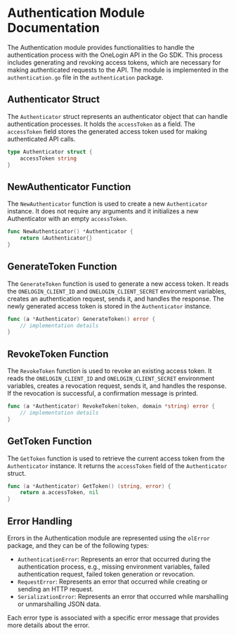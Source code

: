 # Authentication Module Documentation

The Authentication module provides functionalities to handle the authentication process with the OneLogin API in the Go SDK. This process includes generating and revoking access tokens, which are necessary for making authenticated requests to the API. The module is implemented in the `authentication.go` file in the `authentication` package.

## Authenticator Struct

The `Authenticator` struct represents an authenticator object that can handle authentication processes. It holds the `accessToken` as a field. The `accessToken` field stores the generated access token used for making authenticated API calls.

```go
type Authenticator struct {
	accessToken string
}
```

## NewAuthenticator Function

The `NewAuthenticator` function is used to create a new `Authenticator` instance. It does not require any arguments and it initializes a new Authenticator with an empty `accessToken`.

```go
func NewAuthenticator() *Authenticator {
	return &Authenticator{}
}
```

## GenerateToken Function

The `GenerateToken` function is used to generate a new access token. It reads the `ONELOGIN_CLIENT_ID` and `ONELOGIN_CLIENT_SECRET` environment variables, creates an authentication request, sends it, and handles the response. The newly generated access token is stored in the `Authenticator` instance.

```go
func (a *Authenticator) GenerateToken() error {
    // implementation details
}
```

## RevokeToken Function

The `RevokeToken` function is used to revoke an existing access token. It reads the `ONELOGIN_CLIENT_ID` and `ONELOGIN_CLIENT_SECRET` environment variables, creates a revocation request, sends it, and handles the response. If the revocation is successful, a confirmation message is printed.

```go
func (a *Authenticator) RevokeToken(token, domain *string) error {
    // implementation details
}
```

## GetToken Function

The `GetToken` function is used to retrieve the current access token from the `Authenticator` instance. It returns the `accessToken` field of the `Authenticator` struct.

```go
func (a *Authenticator) GetToken() (string, error) {
    return a.accessToken, nil
}
```

## Error Handling

Errors in the Authentication module are represented using the `olError` package, and they can be of the following types:

- `AuthenticationError`: Represents an error that occurred during the authentication process, e.g., missing environment variables, failed authentication request, failed token generation or revocation.
- `RequestError`: Represents an error that occurred while creating or sending an HTTP request.
- `SerializationError`: Represents an error that occurred while marshalling or unmarshalling JSON data.

Each error type is associated with a specific error message that provides more details about the error.
